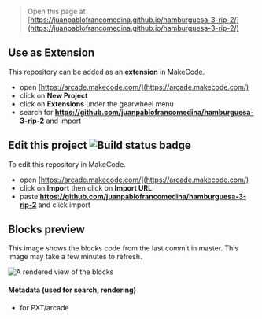  


> Open this page at [https://juanpablofrancomedina.github.io/hamburguesa-3-rip-2/](https://juanpablofrancomedina.github.io/hamburguesa-3-rip-2/)

## Use as Extension

This repository can be added as an **extension** in MakeCode.

* open [https://arcade.makecode.com/](https://arcade.makecode.com/)
* click on **New Project**
* click on **Extensions** under the gearwheel menu
* search for **https://github.com/juanpablofrancomedina/hamburguesa-3-rip-2** and import

## Edit this project ![Build status badge](https://github.com/juanpablofrancomedina/hamburguesa-3-rip-2/workflows/MakeCode/badge.svg)

To edit this repository in MakeCode.

* open [https://arcade.makecode.com/](https://arcade.makecode.com/)
* click on **Import** then click on **Import URL**
* paste **https://github.com/juanpablofrancomedina/hamburguesa-3-rip-2** and click import

## Blocks preview

This image shows the blocks code from the last commit in master.
This image may take a few minutes to refresh.

![A rendered view of the blocks](https://github.com/juanpablofrancomedina/hamburguesa-3-rip-2/raw/master/.github/makecode/blocks.png)

#### Metadata (used for search, rendering)

* for PXT/arcade
<script src="https://makecode.com/gh-pages-embed.js"></script><script>makeCodeRender("{{ site.makecode.home_url }}", "{{ site.github.owner_name }}/{{ site.github.repository_name }}");</script>
